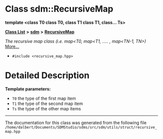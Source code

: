 
<NavBar active_item_id="2"/>

# Class sdm::RecursiveMap

**template &lt;class T0 class T0, class T1 class T1, class... Ts&gt;**


[**Class List**](annotated.md) **>** [**sdm**](namespacesdm.md) **>** [**RecursiveMap**](classsdm_1_1RecursiveMap.md)



_The recursive map class (i.e. map&lt;T0, map&lt;T1, ..... , map&lt;TN-1, TN&gt;)_ [More...](#detailed-description)

* `#include <recursive_map.hpp>`























# Detailed Description




**Template parameters:**


* `T0` the type of the first map item 
* `T1` the type of the second map item 
* `Ts` the type of the other map items 



    

------------------------------
The documentation for this class was generated from the following file `/home/dalbert/Documents/SDMStudio/sdms/src/sdm/utils/struct/recursive_map.hpp`